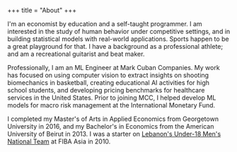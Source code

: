 +++
title = "About"
+++

I'm an economist by education and a self-taught programmer. I am interested in the study of human behavior under competitive settings, and in building statistical models with real-world applications. Sports happen to be a great playground for that. I have a background as a professional athlete; and am a recreational guitarist and beat maker. 

Professionally, I am an ML Engineer at Mark Cuban Companies. My work has focused on using computer vision to extract insights on shooting biomechanics in basketball, creating educational AI activities for high school students, and developing pricing benchmarks for healthcare services in the United States. Prior to joining MCC, I helped develop ML models for macro risk management at the International Monetary Fund.

I completed my Master's of Arts in Applied Economics from Georgetown University in 2016, and my Bachelor's in Economics from the American University of Beirut in 2013. I was a starter on [Lebanon's Under-18 Men's National Team](https://basketball.asia-basket.com/player/Ramzy-Al-Amine/Lebanon/Lebanese-U18-National-Team/204964) at FIBA Asia in 2010. 
